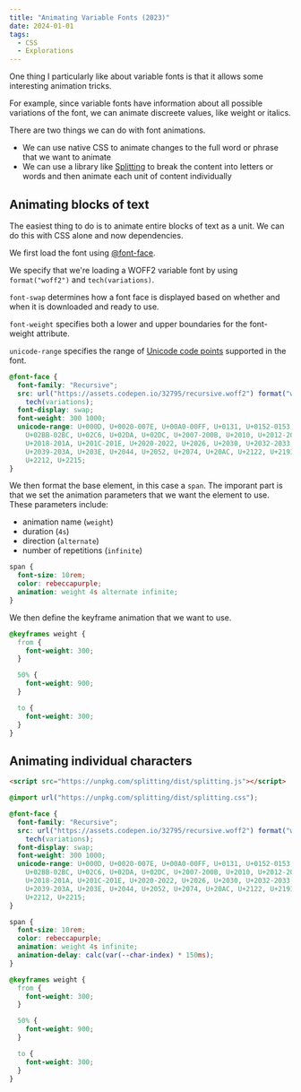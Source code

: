 ```yaml
---
title: "Animating Variable Fonts (2023)"
date: 2024-01-01
tags:
  - CSS
  - Explorations
---
```


One thing I particularly like about variable fonts is that it allows some interesting animation tricks.

For example, since variable fonts have information about all possible variations of the font, we can animate discreete values, like weight or italics.

There are two things we can do with font animations.

* We can use native CSS to animate changes to the full word or phrase that we want to animate
* We can use a library like [Splitting](https://splitting.js.org/) to break the content into letters or words and then animate each unit of content individually

## Animating blocks of text

The easiest thing to do is to animate entire blocks of text as a unit. We can do this with CSS alone and now dependencies.

We first load the font using [@font-face](https://developer.mozilla.org/en-US/docs/Web/CSS/@font-face).

We specify that we're loading a WOFF2 variable font by using `format("woff2")` and `tech(variations)`.

`font-swap` determines how a font face is displayed based on whether and when it is downloaded and ready to use.

`font-weight` specifies both a lower and upper boundaries for the font-weight attribute.

`unicode-range` specifies the range of [Unicode code points](https://developer.mozilla.org/en-US/docs/Glossary/Code_point) supported in the font.

```css
@font-face {
  font-family: "Recursive";
  src: url("https://assets.codepen.io/32795/recursive.woff2") format("woff2")
    tech(variations);
  font-display: swap;
  font-weight: 300 1000;
  unicode-range: U+000D, U+0020-007E, U+00A0-00FF, U+0131, U+0152-0153,
    U+02BB-02BC, U+02C6, U+02DA, U+02DC, U+2007-200B, U+2010, U+2012-2015,
    U+2018-201A, U+201C-201E, U+2020-2022, U+2026, U+2030, U+2032-2033,
    U+2039-203A, U+203E, U+2044, U+2052, U+2074, U+20AC, U+2122, U+2191, U+2193,
    U+2212, U+2215;
}
```

We then format the base element, in this case a `span`. The imporant part is that we set the animation parameters that we want the element to use. These parameters include:

* animation name (`weight`)
* duration (`4s`)
* direction (`alternate`)
* number of repetitions (`infinite`)

```css
span {
  font-size: 10rem;
  color: rebeccapurple;
  animation: weight 4s alternate infinite;
}
```

We then define the keyframe animation that we want to use.

```css
@keyframes weight {
  from {
    font-weight: 300;
  }

  50% {
    font-weight: 900;
  }

  to {
    font-weight: 300;
  }
}
```

## Animating individual characters

```html
<script src="https://unpkg.com/splitting/dist/splitting.js"></script>
```

```css
@import url("https://unpkg.com/splitting/dist/splitting.css");

@font-face {
  font-family: "Recursive";
  src: url("https://assets.codepen.io/32795/recursive.woff2") format("woff2")
    tech(variations);
  font-display: swap;
  font-weight: 300 1000;
  unicode-range: U+000D, U+0020-007E, U+00A0-00FF, U+0131, U+0152-0153,
    U+02BB-02BC, U+02C6, U+02DA, U+02DC, U+2007-200B, U+2010, U+2012-2015,
    U+2018-201A, U+201C-201E, U+2020-2022, U+2026, U+2030, U+2032-2033,
    U+2039-203A, U+203E, U+2044, U+2052, U+2074, U+20AC, U+2122, U+2191, U+2193,
    U+2212, U+2215;
}
```

```css
span {
  font-size: 10rem;
  color: rebeccapurple;
  animation: weight 4s infinite;
  animation-delay: calc(var(--char-index) * 150ms);
}
```

```css
@keyframes weight {
  from {
    font-weight: 300;
  }

  50% {
    font-weight: 900;
  }

  to {
    font-weight: 300;
  }
}
```
